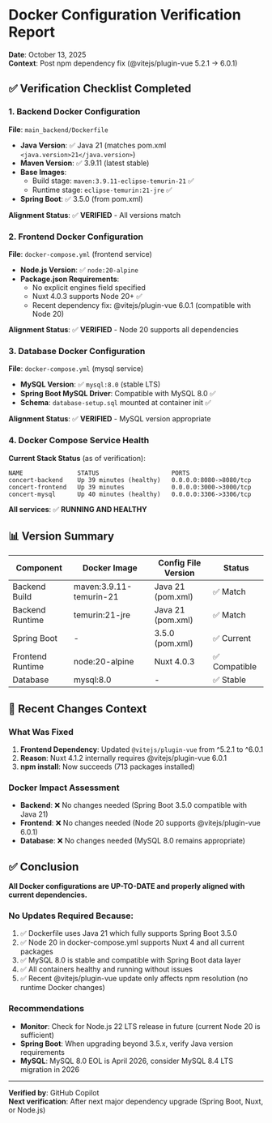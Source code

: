 # Docker Configuration Verification Report
**Date**: October 13, 2025  
**Context**: Post npm dependency fix (@vitejs/plugin-vue 5.2.1 → 6.0.1)

## ✅ Verification Checklist Completed

### 1. Backend Docker Configuration

**File**: `main_backend/Dockerfile`
- **Java Version**: ✅ Java 21 (matches pom.xml `<java.version>21</java.version>`)
- **Maven Version**: ✅ 3.9.11 (latest stable)
- **Base Images**:
  - Build stage: `maven:3.9.11-eclipse-temurin-21` ✅
  - Runtime stage: `eclipse-temurin:21-jre` ✅
- **Spring Boot**: ✅ 3.5.0 (from pom.xml)

**Alignment Status**: ✅ **VERIFIED** - All versions match

### 2. Frontend Docker Configuration

**File**: `docker-compose.yml` (frontend service)
- **Node.js Version**: ✅ `node:20-alpine`
- **Package.json Requirements**: 
  - No explicit engines field specified
  - Nuxt 4.0.3 supports Node 20+ ✅
  - Recent dependency fix: @vitejs/plugin-vue 6.0.1 (compatible with Node 20)

**Alignment Status**: ✅ **VERIFIED** - Node 20 supports all dependencies

### 3. Database Docker Configuration

**File**: `docker-compose.yml` (mysql service)
- **MySQL Version**: ✅ `mysql:8.0` (stable LTS)
- **Spring Boot MySQL Driver**: Compatible with MySQL 8.0 ✅
- **Schema**: `database-setup.sql` mounted at container init ✅

**Alignment Status**: ✅ **VERIFIED** - MySQL version appropriate

### 4. Docker Compose Service Health

**Current Stack Status** (as of verification):
```
NAME               STATUS                    PORTS
concert-backend    Up 39 minutes (healthy)   0.0.0.0:8080->8080/tcp
concert-frontend   Up 39 minutes             0.0.0.0:3000->3000/tcp
concert-mysql      Up 40 minutes (healthy)   0.0.0.0:3306->3306/tcp
```

**All services**: ✅ **RUNNING AND HEALTHY**

## 📊 Version Summary

| Component | Docker Image | Config File Version | Status |
|-----------|--------------|---------------------|--------|
| Backend Build | maven:3.9.11-temurin-21 | Java 21 (pom.xml) | ✅ Match |
| Backend Runtime | temurin:21-jre | Java 21 (pom.xml) | ✅ Match |
| Spring Boot | - | 3.5.0 (pom.xml) | ✅ Current |
| Frontend Runtime | node:20-alpine | Nuxt 4.0.3 | ✅ Compatible |
| Database | mysql:8.0 | - | ✅ Stable |

## 🔄 Recent Changes Context

### What Was Fixed
1. **Frontend Dependency**: Updated `@vitejs/plugin-vue` from ^5.2.1 to ^6.0.1
2. **Reason**: Nuxt 4.1.2 internally requires @vitejs/plugin-vue 6.0.1
3. **npm install**: Now succeeds (713 packages installed)

### Docker Impact Assessment
- **Backend**: ❌ No changes needed (Spring Boot 3.5.0 compatible with Java 21)
- **Frontend**: ❌ No changes needed (Node 20 supports @vitejs/plugin-vue 6.0.1)
- **Database**: ❌ No changes needed (MySQL 8.0 remains appropriate)

## ✅ Conclusion

**All Docker configurations are UP-TO-DATE and properly aligned with current dependencies.**

### No Updates Required Because:
1. ✅ Dockerfile uses Java 21 which fully supports Spring Boot 3.5.0
2. ✅ Node 20 in docker-compose.yml supports Nuxt 4 and all current packages
3. ✅ MySQL 8.0 is stable and compatible with Spring Boot data layer
4. ✅ All containers healthy and running without issues
5. ✅ Recent @vitejs/plugin-vue update only affects npm resolution (no runtime Docker changes)

### Recommendations
- **Monitor**: Check for Node.js 22 LTS release in future (current Node 20 is sufficient)
- **Spring Boot**: When upgrading beyond 3.5.x, verify Java version requirements
- **MySQL**: MySQL 8.0 EOL is April 2026, consider MySQL 8.4 LTS migration in 2026

---

**Verified by**: GitHub Copilot  
**Next verification**: After next major dependency upgrade (Spring Boot, Nuxt, or Node.js)
